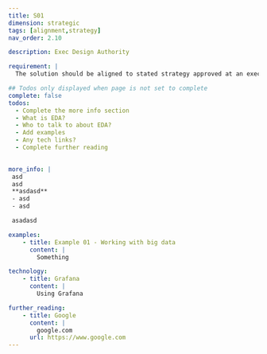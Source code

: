 ```yaml
---
title: S01
dimension: strategic
tags: [alignment,strategy]
nav_order: 2.10

description: Exec Design Authority

requirement: |
  The solution should be aligned to stated strategy approved at an executive level. e.g. TD Design Authority, P&P DA etc.

## Todos only displayed when page is not set to complete
complete: false
todos:
  - Complete the more info section
  - What is EDA? 
  - Who to talk to about EDA?
  - Add examples
  - Any tech links?
  - Complete further reading
  

more_info: |
 asd
 asd
 **asdasd**
 - asd 
 - asd

 asadasd

examples: 
    - title: Example 01 - Working with big data
      content: |
        Something

technology:
    - title: Grafana
      content: |
        Using Grafana

further_reading:
    - title: Google
      content: |
        google.com
      url: https://www.google.com
---
```



